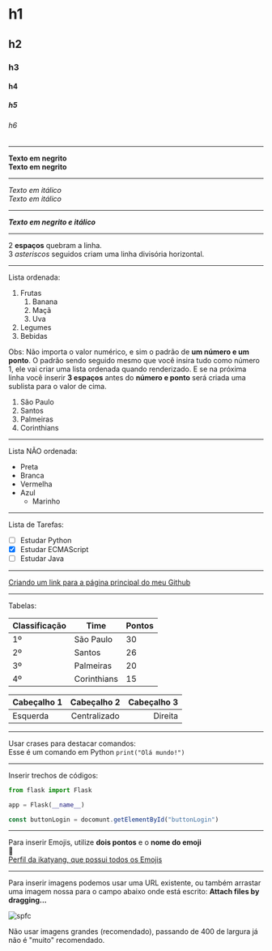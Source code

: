 # h1
## h2
### h3
#### h4
##### h5
###### h6

***

**Texto em negrito**  
__Texto em negrito__

***

*Texto em itálico*  
_Texto em itálico_

***

**_Texto em negrito e itálico_**

***

2 **espaços** quebram a linha.  
3 *asteriscos* seguidos criam uma linha divisória horizontal.

***

Lista ordenada:
1. Frutas
   1. Banana
   2. Maçã
   3. Uva 
2. Legumes
3. Bebidas

Obs: Não importa o valor numérico, e sim o padrão de **um número e um ponto**. O padrão sendo seguido mesmo que você insira tudo como número 1, ele vai criar uma lista ordenada quando renderizado. E se na próxima linha você inserir **3 espaços** antes do **número e ponto** será criada uma sublista para o valor de cima.  
1. São Paulo
1. Santos
1. Palmeiras
1. Corinthians

***

Lista NÃO ordenada:
* Preta
* Branca
* Vermelha
* Azul
   * Marinho

***

Lista de Tarefas:

- [ ] Estudar Python
- [x] Estudar ECMAScript
- [ ] Estudar Java

***

[Criando um link para a página principal do meu Github](https://github.com/weversousa.github.io)

***

Tabelas:

Classificação | Time | Pontos
--- | --- | ---
1º | São Paulo | 30
2º | Santos | 26
3º | Palmeiras | 20
4º | Corinthians | 15

Cabeçalho 1 | Cabeçalho 2 | Cabeçalho 3
:--- | :---: | ---:
Esquerda | Centralizado | Direita

***

Usar crases para destacar comandos:  
Esse é um comando em Python `print("Olá mundo!")`

***

Inserir trechos de códigos:

```python
from flask import Flask

app = Flask(__name__)
```

```javascript
const buttonLogin = docomunt.getElementById("buttonLogin")
```

***
Para inserir Emojis, utilize **dois pontos** e o **nome do emoji**  
🖖  
[Perfil da ikatyang, que possui todos os Emojis](https://github.com/ikatyang/emoji-cheat-sheet)

***

Para inserir imagens podemos usar uma URL existente, ou também arrastar uma imagem nossa para o campo abaixo onde está escrito: **Attach files by dragging...**  

![spfc](https://user-images.githubusercontent.com/69995549/138879665-4aa8bcb9-bf58-4218-b236-4f530a2a6353.png)  

Não usar imagens grandes (recomendado), passando de 400 de largura já não é "muito" recomendado.
